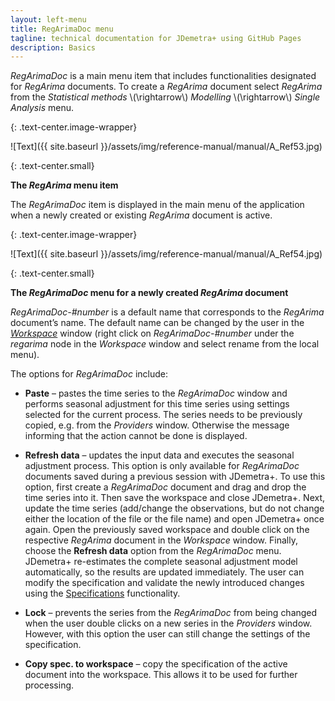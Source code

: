 ```yaml
---
layout: left-menu
title: RegArimaDoc menu
tagline: technical documentation for JDemetra+ using GitHub Pages
description: Basics
---
```


*RegArimaDoc* is a main menu item that includes functionalities
designated for *RegArima* documents. To create a *RegArima* document
select *RegArima* from the *Statistical methods*
\\(\rightarrow\\) *Modelling* \\(\rightarrow\\) *Single Analysis* menu.


{: .text-center.image-wrapper}

![Text]({{ site.baseurl }}/assets/img/reference-manual/manual/A_Ref53.jpg)

{: .text-center.small}

**The *RegArima* menu item**

The *RegArimaDoc* item is displayed in the main menu of the application
when a newly created or existing *RegArima* document is active.

{: .text-center.image-wrapper}

![Text]({{ site.baseurl }}/assets/img/reference-manual/manual/A_Ref54.jpg)

{: .text-center.small} 

**The *RegArimaDoc* menu for a newly created *RegArima* document**

*RegArimaDoc-\#number* is a default name that corresponds to the
*RegArima* document’s name. The default name can be changed by the user
in the [*Workspace*](../reference-manual/workspace.html) window (right click on *RegArimaDoc-\#number* under
the *regarima* node in the *Workspace* window and select rename from the
local menu).

The options for *RegArimaDoc* include:

-   **Paste** – pastes the time series to the *RegArimaDoc* window and
    performs seasonal adjustment for this time series using settings
    selected for the current process. The series needs to be previously
    copied, e.g. from the *Providers* window. Otherwise the message
    informing that the action cannot be done is displayed.

-   **Refresh data** – updates the input data and executes the seasonal
    adjustment process. This option is only available for *RegArimaDoc*
    documents saved during a previous session with JDemetra+. To use
    this option, first create a *RegArimaDoc* document and drag and drop
    the time series into it. Then save the workspace and close
    JDemetra+. Next, update the time series (add/change the
    observations, but do not change either the location of the file
    or the file name) and open JDemetra+ once again. Open the
    previously saved workspace and double click on the respective
    *RegArima* document in the *Workspace* window. Finally, choose the
    **Refresh data** option from the *RegArimaDoc* menu. JDemetra+
    re-estimates the complete seasonal adjustment model automatically,
    so the results are updated immediately. The user can modify the
    specification and validate the newly introduced changes using the [Specifications](modelling-specifications.html)
    functionality.

-   **Lock** – prevents the series from the *RegArimaDoc* from being
    changed when the user double clicks on a new series in the *Providers*
    window. However, with this option the user can still change the settings of the specification.

-   **Copy spec. to workspace** – copy the specification of the
    active document into the workspace. This allows it to be used for
    further processing.
